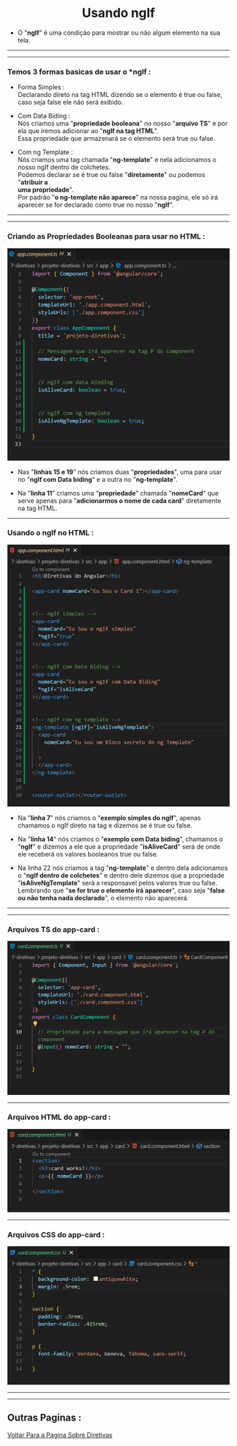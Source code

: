 <h1 align="center">Usando ngIf</h1>

  - O "**ngIf**" é uma condição para mostrar ou não algum elemento na sua tela.

  ___
  ___
  <h3> Temos 3 formas basicas de usar o *ngIf : </h3>

  - Forma Simples : <br>
  Declarando direto na tag HTML dizendo se o elemento é true ou false, caso seja
  false ele não será exibido. 

  
  - Com Data Biding : <br>
  Nós criamos uma "**propriedade booleana**" no nosso "**arquivo TS**" e por ela
  que iremos adicionar ao "**ngIf na tag HTML**". <br>
  Essa propriedade que armazenará se o elemento será true ou false.

  
  - Com ng Template : <br>
  Nós criamos uma tag chamada "**ng-template**" e nela adicionamos o nosso ngIf 
  dentro de colchetes. <br> 
  Podemos declarar se é true ou false "**diretamente**" ou podemos "**atribuir a  
  uma propriedade**". <br>
  Por padrão "**o ng-template não aparece**" na nossa pagina, ele só irá aparecer 
  se for declarado como true no nosso "**ngIf**".

  ___
  ___
  <h3>Criando as Propriedades Booleanas para usar no HTML :</h3>
  <img src="7-diretivas/img/1-ngif.png">

  - Nas "**linhas 15 e 19**" nós criamos duas "**propriedades**", uma para usar no "**ngIf com Data biding**" e a outra no "**ng-template**".

  - Na "**linha 11**" criamos uma "**propriedade**" chamada "**nomeCard**" que serve apenas para "**adicionarmos o nome de cada card**" diretamente na tag HTML.

  ___
  <h3>Usando o ngIf no HTML :</h3>
  <img src="7-diretivas/img/1.1-ngif.png">

  - Na "**linha 7**" nós criamos o "**exemplo simples do ngIf**", apenas chamamos o ngIf direto na tag e dizemos se é true ou false.

  - Na "**linha 14**" nós criamos o "**exemplo com Data biding**", chamamos o "**ngIf**" e dizemos a ele que a propriedade "**isAliveCard**" será de onde ele receberá os valores booleanos true ou false.

  - Na linha 22 nós criamos a tag "**ng-template**" e dentro dela adicionamos o "**ngIf dentro de colchetes**" e dentro dele dizemos que a propriedade "**isAliveNgTemplate**" será a responsavel pelos valores true ou false. <br>
  Lembrando que "**se for true o elemento irá aparecer**", caso seja "**false ou não tenha nada declarado**", o elemento não aparecerá.

  ___
  ___
  <h3>Arquivos TS do app-card :</h3>
  <img src="7-diretivas/img/1.2-ngif.png">

  ___
  <h3>Arquivos HTML do app-card :</h3>
  <img src="7-diretivas/img/1.3-ngif.png">

  ___
  <h3>Arquivos CSS do app-card :</h3>
  <img src="7-diretivas/img/1.4-ngif.png">

___
___
<h2>Outras Paginas :</h2>

[Voltar Para a Pagina Sobre Diretivas](https://github.com/henferreirapro/estudos-angular/tree/7-diretivas-angular)